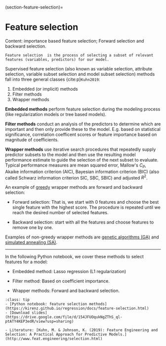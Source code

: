(section-feature-selection)=
# Feature selection

Content: importance based feature selection; Forward selection and backward selection.

```{note}
Feature selection  is the process of selecting a subset of relevant features (variables, predictors) for our model. 
```

Supervised feature selection (also known as variable selection, attribute selection, variable subset selection and model subset selection) methods fall into three general classes {cite:p}`Kuhn2019`: 

1. Embedded (or implicit) methods
1. Filter methods
1. Wrapper methods

**Embedded methods** perform feature selection during the modeling process (like regularization models or tree based models). 

**Filter methods** conduct an analysis of the predictors to determine which are important and then only provide these to the model. E.g. based on statistical significance, correlation coefficent scores or feature importance based on magnitude of coefficients.

**Wrapper methods** use iterative search procedures that repeatedly supply predictor subsets to the model and then use the resulting model performance estimate to guide the selection of the next subset to evaluate. Typical performance measures are mean squared error, Mallow's $C_P$, Akaike information criterion (AIC), Bayesian information criterion (BIC) (also called Schwarz information criterion SIC, SBC, SBIC) and adjusted $R^2$.

An example of [greedy](https://en.wikipedia.org/wiki/Greedy_algorithm) wrapper methods are forward and backward selection:

- Forward selection: That is, we start with 0 features and choose the best single feature with the highest score. The procedure is repeated until we reach the desired number of selected features.

- Backward selection: start with all the features and choose features to remove one by one. 

Examples of non-greedy wrapper methods are [genetic algorithms (GA)](http://www.feat.engineering/genetic-algorithms.html) and [simulated annealing (SA)](http://www.feat.engineering/simulated-annealing.html). 

---

In the following Python notebook, we cover these methods to select features for a model:

- Embedded method: Lasso regression (L1 regularization)

- Filter method: Based on coefficient importance.

- Wrapper methods: Forward and backward selection.

```{admonition} Resources
:class: tip
- [Python notebook: feature selection methods](https://kirenz.github.io/regression/docs/feature-selection.html)
- [Download slides](https://drive.google.com/file/d/154JFUOqukNgZThS_ql-ptATY4KEP3edR/view?usp=sharing)

- Literature: [Kuhn, M. & Johnson, K. (2019): Feature Engineering and Selection: A Practical Approach for Predictive Models.](http://www.feat.engineering/selection.html)
```